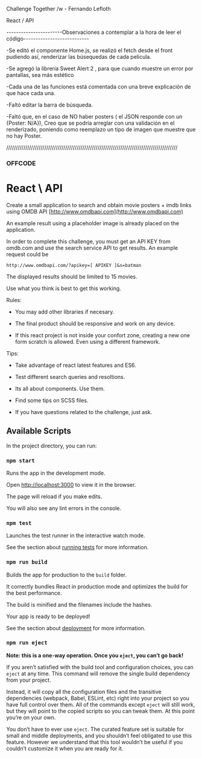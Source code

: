 Challenge Together /w - Fernando Lefloth

React / API

-----------------------Observaciones a contemplar a la hora de leer el código---------------------------

-Se editó el componente Home.js, se realizó el fetch desde el front pudiendo así, renderizar las búsequedas de cada pelicula.

-Se agregó la librería Sweet Alert 2 , para que cuando muestre un error por pantallas, sea más estético

-Cada una de las funciones está comentada con una breve explicación de que hace cada una.


-Faltó editar la barra de búsqueda.

-Faltó que, en el caso de NO haber posters ( el JSON responde con un {Poster: N/A}), Creo que se podría arreglar con una validación en el renderizado, poniendo como reemplazo un tipo de imagen que muestre que no hay Poster. 



//////////////////////////////////////////////////////////////////////////////////////////
### OFFCODE

# React \ API

Create a small application to search and obtain movie posters + imdb links using OMDB API [http://www.omdbapi.com](http://www.omdbapi.com)

An example result using a placeholder image is already placed on the application.

In order to complete this challenge, you must get an API KEY from omdb.com and use the search service API to get results. An example request could be

`http://www.omdbapi.com/?apikey=[ APIKEY ]&s=batman`

The displayed results should be limited to 15 movies.


Use what you think is best to get this working.

Rules:

* You may add other libraries if necesary.

* The final product should be responsive and work on any device.

* If this react project is not inside your confort zone, creating a new one form scratch is allowed. Even using a different framework.

Tips:

* Take advantage of react latest features and ES6.

* Test different search queries and resoltions.

* Its all about components. Use them.

* Find some tips on SCSS files.

* If you have questions related to the challenge, just ask.

## Available Scripts

In the project directory, you can run:

### `npm start`

Runs the app in the development mode.

Open [http://localhost:3000](http://localhost:3000) to view it in the browser.

The page will reload if you make edits.

You will also see any lint errors in the console.

### `npm test`

Launches the test runner in the interactive watch mode.

See the section about [running tests](https://facebook.github.io/create-react-app/docs/running-tests) for more information.

### `npm run build`

Builds the app for production to the `build` folder.

It correctly bundles React in production mode and optimizes the build for the best performance.

The build is minified and the filenames include the hashes.

Your app is ready to be deployed!

See the section about [deployment](https://facebook.github.io/create-react-app/docs/deployment) for more information.

### `npm run eject`

**Note: this is a one-way operation. Once you `eject`, you can’t go back!**

If you aren’t satisfied with the build tool and configuration choices, you can `eject` at any time. This command will remove the single build dependency from your project.

Instead, it will copy all the configuration files and the transitive dependencies (webpack, Babel, ESLint, etc) right into your project so you have full control over them. All of the commands except `eject` will still work, but they will point to the copied scripts so you can tweak them. At this point you’re on your own.

You don’t have to ever use `eject`. The curated feature set is suitable for small and middle deployments, and you shouldn’t feel obligated to use this feature. However we understand that this tool wouldn’t be useful if you couldn’t customize it when you are ready for it.
